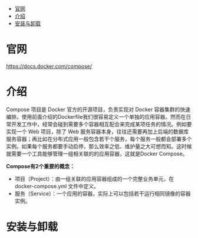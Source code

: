 - [官网](#官网)
- [介绍](#介绍)
- [安装与卸载](#安装与卸载)

# 官网
https://docs.docker.com/compose/

# 介绍
Compose 项目是 Docker 官方的开源项目，负责实现对 Docker 容器集群的快速编排。使用前面介绍的Dockerfile我们很容易定义一个单独的应用容器。然而在日常开发工作中，经常会碰到需要多个容器相互配合来完成某项任务的情况。例如要实现一个 Web 项目，除了 Web 服务容器本身，往往还需要再加上后端的数据库服务容器；再比如在分布式应用一般包含若干个服务，每个服务一般都会部署多个实例。如果每个服务都要手动启停，那么效率之低、维护量之大可想而知。这时候就需要一个工具能够管理一组相关联的的应用容器，这就是Docker Compose。

**Compose有2个重要的概念：**

- 项目（Project）：由一组关联的应用容器组成的一个完整业务单元，在 docker-compose.yml 文件中定义。
- 服务（Service）：一个应用的容器，实际上可以包括若干运行相同镜像的容器实例。

# 安装与卸载
